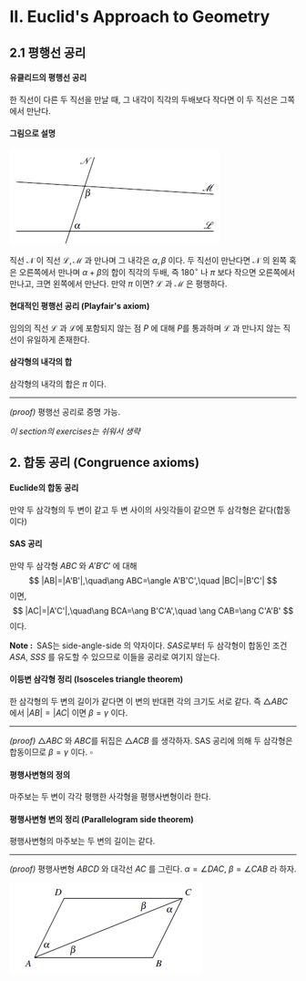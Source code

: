 II. Euclid's Approach to Geometry
===



## 2.1 평행선 공리



#### 유클리드의 평행선 공리

한 직선이 다른 두 직선을 만날 때, 그 내각이 직각의 두배보다 작다면 이 두 직선은 그쪽에서 만난다.



#### 그림으로 설명

![image-20210119151718897](image-20210119151718897.png)

직선 $\mathscr{N}$ 이 직선 $\mathscr{L},\,\mathscr{M}$  과 만나며 그 내각은 $\alpha,\,\beta$ 이다. 두 직선이 만난다면 $\mathscr{N}$ 의 왼쪽 혹은 오른쪽에서 만나며 $\alpha+\beta$의 합이 직각의 두배, 즉 $180^\circ$ 나 $\pi$ 보다 작으면 오른쪽에서 만나고, 크면 왼쪽에서 만난다. 만약 $\pi$ 이면? $\mathscr{L}$ 과 $\mathscr{M}$ 은 평행하다.



#### 현대적인 평행선 공리 (Playfair's axiom)

임의의 직선 $\mathscr{L}$ 과 $\mathscr{L}$에 포함되지 않는 점 $P$ 에 대해 $P$를 통과하며 $\mathscr{L}$ 과 만나지 않는 직선이 유일하게 존재한다.



#### 삼각형의 내각의 합

삼각형의 내각의 합은 $\pi$ 이다.

---

*(proof)* 평행선 공리로 증명 가능.



*이 section의 exercises는 쉬워서 생략*



## 2. 합동 공리 (Congruence axioms)



#### Euclide의 합동 공리

만약 두 삼각형의 두 변이 같고 두 변 사이의 사잇각들이 같으면 두 삼각형은 같다(합동이다)



#### SAS 공리

만약 두 삼각형 $ABC$ 와 $A'B'C'$ 에 대해 
$$
|AB|=|A'B'|,\quad\ang ABC=\angle A'B'C',\quad |BC|=|B'C'|
$$
이면,
$$
|AC|=|A'C'|,\quad\ang BCA=\ang B'C'A',\quad \ang CAB=\ang C'A'B'
$$
이다. 



<b>Note : </b> SAS는 side-angle-side 의 약자이다. $SAS$로부터 두 삼각형이 합동인 조건 $ASA$, $SSS$ 를 유도할 수 있으므로 이들을 공리로 여기지 않는다.



#### 이등변 삼각형 정리 (Isosceles triangle theorem)

한 삼각형의 두 변의 길이가 같다면 이 변의 반대편 각의 크기도 서로 같다. 즉 $\triangle ABC$ 에서 $|AB|=|AC|$ 이면 $\beta=\gamma$ 이다.

---

*(proof)*  $\triangle ABC$ 와 $ABC$를 뒤집은 $\triangle ACB$ 를 생각하자. SAS 공리에 의해 두 삼각형은 합동이므로 $\beta=\gamma$ 이다. $\square$



#### 평행사변형의 정의

마주보는 두 변이 각각 평행한 사각형을 평행사변형이라 한다.



#### 평행사변형 변의 정리 (Parallelogram side theorem)

평행사변형의 마주보는 두 변의 길이는 같다.

---

*(proof)* 평행사변형 $ABCD$ 와 대각선 $AC$ 를 그린다. $\alpha = \angle DAC$, $\beta=\angle CAB$ 라 하자. 

![image-20210119170307642](image-20210119170307642.png)





